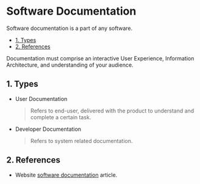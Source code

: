 # Software Documentation

Software documentation is a part of any software.

- [1. Types](#1-types)
- [2. References](#2-references)

Documentation must comprise an interactive User Experience, Information Architecture, and understanding of your audience.

## 1. Types

- User Documentation
  > Refers to end-user, delivered with the product to understand and complete a certain task.

- Developer Documentation
  > Refers to system related documentation.

## 2. References

- Website [software documentation](https://document360.com/blog/software-documentation/) article.
